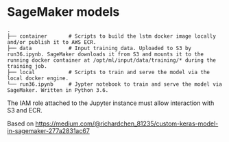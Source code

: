 # SageMaker models

    .
    ├── container       # Scripts to build the lstm docker image locally and/or publish it to AWS ECR.
    ├── data            # Input training data. Uploaded to S3 by run36.ipynb. SageMaker downloads it from S3 and mounts it to the running docker container at /opt/ml/input/data/training/* during the training job.
    ├── local           # Scripts to train and serve the model via the local docker engine.
    └── run36.ipynb     # Jypter notebook to train and serve the model via SageMaker. Written in Python 3.6.

The IAM role attached to the Jupyter instance must allow interaction with S3 and ECR.

Based on https://medium.com/@richardchen_81235/custom-keras-model-in-sagemaker-277a2831ac67
